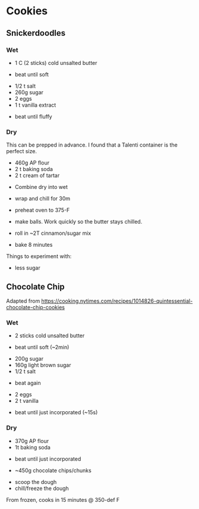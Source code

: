 # Cookies

## Snickerdoodles

### Wet

+ 1 C (2 sticks) cold unsalted butter
- beat until soft
+ 1/2 t salt
+ 260g sugar
+ 2 eggs
+ 1 t vanilla extract
- beat until fluffy

### Dry

This can be prepped in advance. I found that a Talenti container is the perfect
size.

+ 460g AP flour
+ 2 t baking soda
+ 2 t cream of tartar

- Combine dry into wet
- wrap and chill for 30m

- preheat oven to 375-F
- make balls. Work quickly so the butter stays chilled.
- roll in ~2T cinnamon/sugar mix
- bake 8 minutes

Things to experiment with:
- less sugar

## Chocolate Chip

Adapted from https://cooking.nytimes.com/recipes/1014826-quintessential-chocolate-chip-cookies

### Wet

+ 2 sticks cold unsalted butter
- beat until soft (~2min)
+ 200g sugar
+ 160g light brown sugar
+ 1/2 t salt
- beat again
+ 2 eggs
+ 2 t vanilla
- beat until just incorporated (~15s)

### Dry

+ 370g AP flour
+ 1t baking soda
- beat until just incorporated
+ ~450g chocolate chips/chunks
- scoop the dough
- chill/freeze the dough

From frozen, cooks in 15 minutes @ 350-def F
